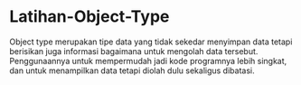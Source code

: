 # Latihan-Object-Type
Object type merupakan tipe data yang tidak sekedar menyimpan data tetapi berisikan juga informasi bagaimana untuk mengolah data tersebut. Penggunaannya untuk mempermudah jadi kode programnya lebih singkat, dan untuk menampilkan data tetapi diolah dulu sekaligus dibatasi.
